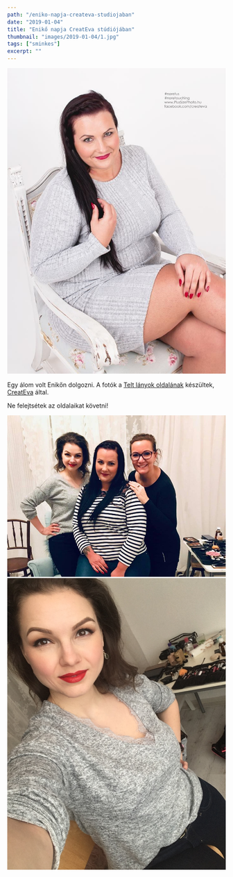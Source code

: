 ```yaml
---
path: "/eniko-napja-createva-studiojaban"
date: "2019-01-04"
title: "Enikő napja CreatEva stúdiójában"
thumbnail: "images/2019-01-04/1.jpg"
tags: ["sminkes"]
excerpt: ""
---
```


![First image](images/2019-01-04/1.jpg)

Egy álom volt Enikőn dolgozni. A fotók a [Telt lányok oldalának](https://www.facebook.com/Telt-l%C3%A1nyok-oldala-364263900332251/?hc_ref=ARSWJKjru8SPwXLBcMWLAEAlXQNsG2bh1hARvcaclMKkHT-bX6GjEiAUJHPuJSHlsFQ&fref=nf&__xts__[0]=68.ARDabC9MsdjSUjMCQkK7UmdCwuKk3mpp99S4CYjfiIhLM2zks5GiSTI4O-wAycT62TZCwxXn6M9DRZnv9HWXwsd-ltSDg4b8eOR7AzG7Gc2LaT8EAJV9S8v6eN7mXioI0CJNMVNE6d6xFdYMQtwIZRDwedwvM89u9j7V3QOmhfWtcHxAUGMRGWbv_OW7ur1__oe5aBITiq_ZSyl3tIOoDlTiO5MfeTEi9N_Am4fQ2rZRcYUbj_VeDcTgdtkYf941xAoqkOpcUqZlEK9wyxNtSIDApKZznmo3cJ8nmAwo_tIiSjjCujczOS_ZLALir9VRPmWHQnxLXpkCLNvMUxN6K5pW6w&__tn__=kC-R) készültek, [CreatEva](https://www.facebook.com/createva/) által.

Ne felejtsétek az oldalaikat követni!

![Second image](images/2019-01-04/2.jpg)
![Third image](images/2019-01-04/3.jpg)
